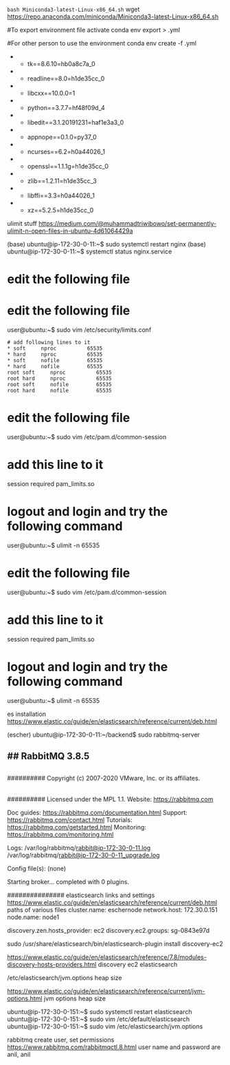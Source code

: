 `bash Miniconda3-latest-Linux-x86_64.sh`
wget https://repo.anaconda.com/miniconda/Miniconda3-latest-Linux-x86_64.sh

#To export environment file
activate <environment-name>
conda env export > <environment-name>.yml

#For other person to use the environment
conda env create -f <environment-name>.yml

- - tk==8.6.10=hb0a8c7a_0
- - readline==8.0=h1de35cc_0
- - libcxx==10.0.0=1
- - python==3.7.7=hf48f09d_4
- - libedit==3.1.20191231=haf1e3a3_0
- - appnope==0.1.0=py37_0
- - ncurses==6.2=h0a44026_1
- - openssl==1.1.1g=h1de35cc_0
- - zlib==1.2.11=h1de35cc_3
- - libffi==3.3=h0a44026_1
- - xz==5.2.5=h1de35cc_0

ulimit stuff
https://medium.com/@muhammadtriwibowo/set-permanently-ulimit-n-open-files-in-ubuntu-4d61064429a

(base) ubuntu@ip-172-30-0-11:~$ sudo systemctl restart nginx
(base) ubuntu@ip-172-30-0-11:~$ systemctl status nginx.service

# edit the following file

# edit the following file

user@ubuntu:~\$ sudo vim /etc/security/limits.conf

```
# add following lines to it
* soft     nproc          65535
* hard     nproc          65535
* soft     nofile         65535
* hard     nofile         65535
root soft     nproc          65535
root hard     nproc          65535
root soft     nofile         65535
root hard     nofile         65535
```

# edit the following file

user@ubuntu:~\$ sudo vim /etc/pam.d/common-session

# add this line to it

session required pam_limits.so

# logout and login and try the following command

user@ubuntu:~\$ ulimit -n
65535

# edit the following file

user@ubuntu:~\$ sudo vim /etc/pam.d/common-session

# add this line to it

session required pam_limits.so

# logout and login and try the following command

user@ubuntu:~\$ ulimit -n
65535

es installation
https://www.elastic.co/guide/en/elasticsearch/reference/current/deb.html

(escher) ubuntu@ip-172-30-0-11:~/backend\$ sudo rabbitmq-server

## ## RabbitMQ 3.8.5

##

########## Copyright (c) 2007-2020 VMware, Inc. or its affiliates.

######

########## Licensed under the MPL 1.1. Website: https://rabbitmq.com

Doc guides: https://rabbitmq.com/documentation.html
Support: https://rabbitmq.com/contact.html
Tutorials: https://rabbitmq.com/getstarted.html
Monitoring: https://rabbitmq.com/monitoring.html

Logs: /var/log/rabbitmq/rabbit@ip-172-30-0-11.log
/var/log/rabbitmq/rabbit@ip-172-30-0-11_upgrade.log

Config file(s): (none)

Starting broker... completed with 0 plugins.

############### elasticsearch links and settings
https://www.elastic.co/guide/en/elasticsearch/reference/current/deb.html paths of various files
cluster.name: eschernode
network.host: 172.30.0.151
node.name: node1

discovery.zen.hosts_provider: ec2
discovery.ec2.groups: sg-0843e97d

sudo /usr/share/elasticsearch/bin/elasticsearch-plugin install discovery-ec2

https://www.elastic.co/guide/en/elasticsearch/reference/7.8/modules-discovery-hosts-providers.html discovery ec2 elasticsearch

/etc/elasticsearch/jvm.options heap size

https://www.elastic.co/guide/en/elasticsearch/reference/current/jvm-options.html jvm options heap size

ubuntu@ip-172-30-0-151:~$ sudo systemctl restart elasticsearch
ubuntu@ip-172-30-0-151:~$ sudo vim /etc/default/elasticsearch
ubuntu@ip-172-30-0-151:~\$ sudo vim /etc/elasticsearch/jvm.options

rabbitmq create user, set permissions
https://www.rabbitmq.com/rabbitmqctl.8.html
user name and password are anil, anil
